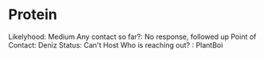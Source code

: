 # Protein

Likelyhood: Medium
Any contact so far?: No response, followed up
Point of Contact: Deniz 
Status: Can't Host
Who is reaching out? : PlantBoi